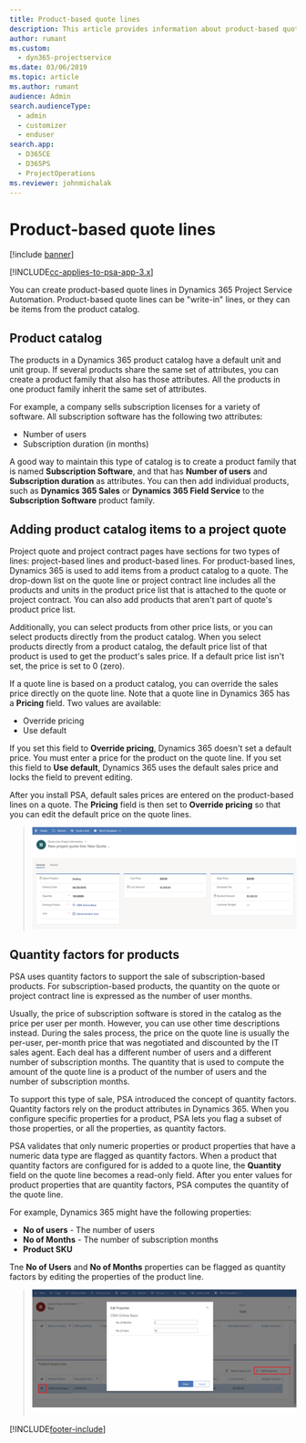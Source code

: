 ```yaml
---
title: Product-based quote lines
description: This article provides information about product-based quote lines.
author: rumant
ms.custom: 
  - dyn365-projectservice
ms.date: 03/06/2019
ms.topic: article
ms.author: rumant
audience: Admin
search.audienceType: 
  - admin
  - customizer
  - enduser
search.app: 
  - D365CE
  - D365PS
  - ProjectOperations
ms.reviewer: johnmichalak
---
```


# Product-based quote lines

[!include [banner](../includes/psa-now-project-operations.md)]

[!INCLUDE[cc-applies-to-psa-app-3.x](../includes/cc-applies-to-psa-app-3x.md)]


You can create product-based quote lines in Dynamics 365 Project Service Automation. Product-based quote lines can be "write-in" lines, or they can be items from the product catalog.

## Product catalog

The products in a Dynamics 365 product catalog have a default unit and unit group. If several products share the same set of attributes, you can create a product family that also has those attributes. All the products in one product family inherit the same set of attributes.

For example, a company sells subscription licenses for a variety of software. All subscription software has the following two attributes:

- Number of users 
- Subscription duration (in months)

A good way to maintain this type of catalog is to create a product family that is named **Subscription Software**, and that has **Number of users** and **Subscription duration** as attributes. You can then add individual products, such as **Dynamics 365 Sales** or **Dynamics 365 Field Service** to the **Subscription Software** product family.

## Adding product catalog items to a project quote

Project quote and project contract pages have sections for two types of lines: project-based lines and product-based lines. For product-based lines, Dynamics 365 is used to add items from a product catalog to a quote. The drop-down list on the quote line or project contract line includes all the products and units in the product price list that is attached to the quote or project contract. You can also add products that aren't part of quote's product price list.

Additionally, you can select products from other price lists, or you can select products directly from the product catalog. When you select products directly from a product catalog, the default price list of that product is used to get the product's sales price. If a default price list isn't set, the price is set to 0 (zero).

If a quote line is based on a product catalog, you can override the sales price directly on the quote line. 
Note that a quote line in Dynamics 365 has a **Pricing** field. Two values are available:

- Override pricing  
- Use default

If you set this field to **Override pricing**, Dynamics 365 doesn't set a default price. You must enter a price for the product on the quote line. If you set this field to **Use default**, Dynamics 365 uses the default sales price and locks the field to prevent editing.

After you install PSA, default sales prices are entered on the product-based lines on a quote. The **Pricing** field is then set to **Override pricing** so that you can edit the default price on the quote lines.

> ![Setting override pricing.](media/basic-guide-10.png)
 
## Quantity factors for products

PSA uses quantity factors to support the sale of subscription-based products. For subscription-based products, the quantity on the quote or project contract line is expressed as the number of user months.

Usually, the price of subscription software is stored in the catalog as the price per user per month. However, you can use other time descriptions instead. During the sales process, the price on the quote line is usually the per-user, per-month price that was negotiated and discounted by the IT sales agent. Each deal has a different number of users and a different number of subscription months. The quantity that is used to compute the amount of the quote line is a product of the number of users and the number of subscription months.

To support this type of sale, PSA introduced the concept of quantity factors. Quantity factors rely on the product attributes in Dynamics 365. When you configure specific properties for a product, PSA lets you flag a subset of those properties, or all the properties, as quantity factors.

PSA validates that only numeric properties or product properties that have a numeric data type are flagged as quantity factors. When a product that quantity factors are configured for is added to a quote line, the **Quantity** field on the quote line becomes a read-only field. After you enter values for product properties that are quantity factors, PSA computes the quantity of the quote line.

For example, Dynamics 365 might have the following properties: 

- **No of users** - The number of users 
- **No of Months** - The number of subscription months
- **Product SKU** 

Tne **No of Users** and **No of Months** properties can be flagged as quantity factors by editing the properties of the product line. 

> ![Flagging No of Users and No of Months as quality factors.](media/basic-guide-11.png)
 


[!INCLUDE[footer-include](../includes/footer-banner.md)]

